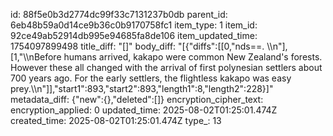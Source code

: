 id: 88f5e0b3d2774dc99f33c7131237b0db
parent_id: 6eb48b59a0d14ce9b36c0b9170758fc1
item_type: 1
item_id: 92ce49ab52914db995e94685fa8de106
item_updated_time: 1754097899498
title_diff: "[]"
body_diff: "[{\"diffs\":[[0,\"nds==. \\\n\"],[1,\"\\\nBefore humans arrived, kakapo were common New Zealand's forests. However these all changed with the arrival of first polynesian settlers about 700 years ago. For the early settlers, the flightless kakapo was easy prey.\\\n\"]],\"start1\":893,\"start2\":893,\"length1\":8,\"length2\":228}]"
metadata_diff: {"new":{},"deleted":[]}
encryption_cipher_text: 
encryption_applied: 0
updated_time: 2025-08-02T01:25:01.474Z
created_time: 2025-08-02T01:25:01.474Z
type_: 13